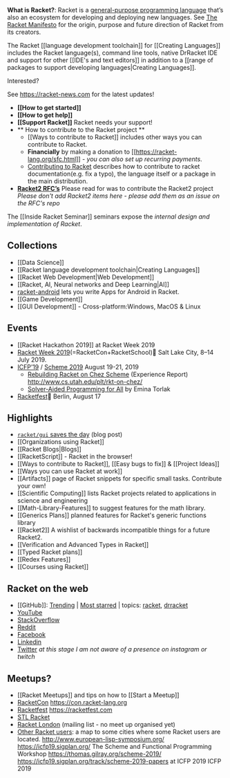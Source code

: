 **What is Racket?**: Racket is a [general-purpose programming language](https://docs.racket-lang.org/quick/index.html) that’s also an ecosystem for developing and deploying new languages. See [The Racket Manifesto](http://felleisen.org/matthias/manifesto/) for the origin, purpose and future direction of Racket from its creators.

The Racket [[language development toolchain]] for [[Creating Languages]] includes the Racket language(s), command line tools, native DrRacket IDE and support for other [[IDE's and text editors]] in addition to a [[range of packages to support developing languages|Creating Languages]].

Interested?

See <https://racket-news.com> for the latest updates!

* **[[How to get started]]**  
* **[[How to get help]]** 
* **[[Support Racket]]** Racket needs your support!
* ** How to contribute to the Racket project **
  * [[Ways to contribute to Racket]] includes other ways you can contribute to Racket.
  * **Financially** by making a donation to [[https://racket-lang.org/sfc.html]] - _you can also set up recurring payments_.
  * [Contributing to Racket](https://blog.racket-lang.org/2017/09/tutorial-contributing-to-racket.html) describes how to contribute to racket documentation(e.g. fix a typo), the language itself or a package in the main distribution.
* **[Racket2 RFC’s](https://github.com/racket/racket2-rfcs)** Please read for was to contribute the Racket2 project _Please don't add Racket2 items here - please add them as an issue on the RFC's repo_

The [[Inside Racket Seminar]] seminars expose the _internal design and implementation of Racket_.

## Collections
* [[Data Science]]
* [[Racket language development toolchain|Creating Languages]]
* [[Racket Web Development|Web Development]]
* [[Racket, AI, Neural networks and Deep Learning|AI]]   
* [racket-android](https://github.com/jeapostrophe/racket-android) lets you write Apps for Android in Racket.
* [[Game Development]]
* [[GUI Development]] - Cross-platform:Windows, MacOS & Linux

## Events  
* [[Racket Hackathon 2019]] at Racket Week 2019
* [Racket Week 2019](https://con.racket-lang.org/2019/)(=RacketCon+RacketSchool)🔗 Salt Lake City, 8–14 July 2019.
* [ICFP’19](https://icfp19.sigplan.org/) / [Scheme 2019](https://thomas.gilray.org/scheme-2019/) August 19-21, 2019 
  * [Rebuilding Racket on Chez Scheme](https://icfp19.sigplan.org/details/icfp-2019-papers/1/Rebuilding-Racket-on-Chez-Scheme-Experience-Report-) (Experience Report)  <http://www.cs.utah.edu/plt/rkt-on-chez/>
  * [Solver-Aided Programming for All](https://icfp19.sigplan.org/details/icfp-2019-Keynotes-and-Reports/1/Solver-Aided-Programming-for-All) by Emina Torlak
* [Racketfest](https://racketfest.com/)🔗 Berlin, August 17

## Highlights 
* [`racket/gui` saves the day](https://defn.io/2019/06/17/racket-gui-saves/) (blog post)
* [[Organizations using Racket]]  
* [[Racket Blogs|Blogs]]
* [[RacketScript]] - Racket in the browser!  
* [[Ways to contribute to Racket]], [[Easy bugs to fix]] & [[Project Ideas]] 
* [[Ways you can use Racket at work]] 
* [[Artifacts]] page of Racket snippets for specific small tasks.  Contribute your own!
* [[Scientific Computing]] lists Racket projects related to applications in science and engineering
* [[Math-Library-Features]] to suggest features for the math library.
* [[Generics Plans]] planned features for Racket's generic functions library
* [[Racket2]] A wishlist of backwards incompatible things for a future Racket2.
* [[Verification and Advanced Types in Racket]]
* [[Typed Racket plans]] 
* [[Redex Features]]
* [[Courses using Racket]]  

## Racket on the web
* [[GitHub]]: [Trending](https://github.com/trending/racket?since=monthly) | [Most starred](https://github.com/search?l=racket&q=stars%3A%3E1&s=stars&type=Repositories) | topics: [racket](https://github.com/topics/racket), [drracket](https://github.com/topics/drracket)
* [YouTube](https://www.youtube.com/user/racketlang)
* [StackOverflow](https://stackoverflow.com/questions/tagged/racket)
* [Reddit](https://www.reddit.com/r/Racket/)
* [Facebook](https://www.facebook.com/groups/436305706723234/)
* [Linkedin](https://www.linkedin.com/groups/119028/)
* [Twitter](https://twitter.com/racketlang)
_at this stage I am not aware of a presence on instagram or twitch_

## Meetups?
* [[Racket Meetups]] and tips on how to [[Start a Meetup]] 
* [RacketCon](https://con.racket-lang.org) <https://con.racket-lang.org>
* [Racketfest](https://racketfest.com) <https://racketfest.com>
* [STL Racket](http://www.meetup.com/STL-Racket/)
* [Racket London](https://groups.google.com/d/forum/racket-london) (mailing list - no meet up organised yet)
* [Other Racket users](https://drive.google.com/open?id=1i3zN11e_6te5ytduAiv1cidrIi4&usp=sharing):
a map to some cities where some Racket users are located.
<http://www.european-lisp-symposium.org/>
<https://icfp19.sigplan.org/>
The Scheme and Functional Programming Workshop <https://thomas.gilray.org/scheme-2019/> <https://icfp19.sigplan.org/track/scheme-2019-papers> at ICFP 2019
ICFP 2019
 